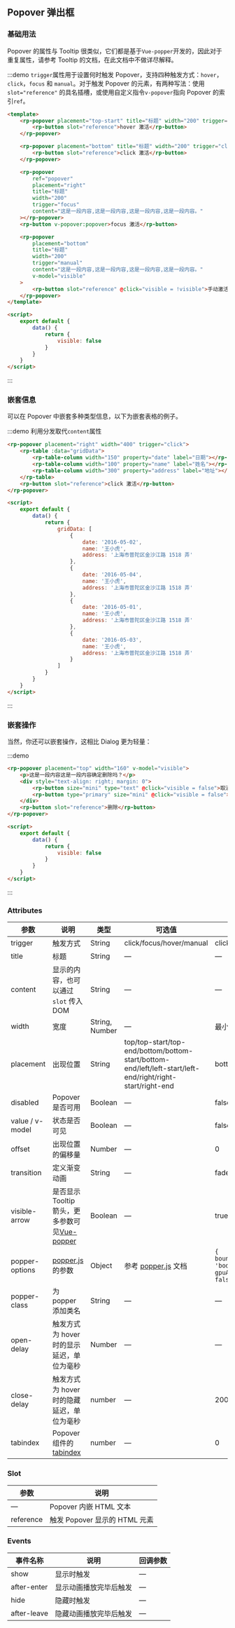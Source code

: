 ## Popover 弹出框

### 基础用法

Popover 的属性与 Tooltip 很类似，它们都是基于`Vue-popper`开发的，因此对于重复属性，请参考 Tooltip 的文档，在此文档中不做详尽解释。

:::demo `trigger`属性用于设置何时触发 Popover，支持四种触发方式：`hover`，`click`，`focus` 和 `manual`。对于触发 Popover 的元素，有两种写法：使用 `slot="reference"` 的具名插槽，或使用自定义指令`v-popover`指向 Popover 的索引`ref`。

```html
<template>
    <rp-popover placement="top-start" title="标题" width="200" trigger="hover" content="这是一段内容,这是一段内容,这是一段内容,这是一段内容。">
        <rp-button slot="reference">hover 激活</rp-button>
    </rp-popover>

    <rp-popover placement="bottom" title="标题" width="200" trigger="click" content="这是一段内容,这是一段内容,这是一段内容,这是一段内容。">
        <rp-button slot="reference">click 激活</rp-button>
    </rp-popover>

    <rp-popover
        ref="popover"
        placement="right"
        title="标题"
        width="200"
        trigger="focus"
        content="这是一段内容,这是一段内容,这是一段内容,这是一段内容。"
    ></rp-popover>
    <rp-button v-popover:popover>focus 激活</rp-button>

    <rp-popover
        placement="bottom"
        title="标题"
        width="200"
        trigger="manual"
        content="这是一段内容,这是一段内容,这是一段内容,这是一段内容。"
        v-model="visible"
    >
        <rp-button slot="reference" @click="visible = !visible">手动激活</rp-button>
    </rp-popover>
</template>

<script>
    export default {
        data() {
            return {
                visible: false
            }
        }
    }
</script>
```

:::

### 嵌套信息

可以在 Popover 中嵌套多种类型信息，以下为嵌套表格的例子。

:::demo 利用分发取代`content`属性

```html
<rp-popover placement="right" width="400" trigger="click">
    <rp-table :data="gridData">
        <rp-table-column width="150" property="date" label="日期"></rp-table-column>
        <rp-table-column width="100" property="name" label="姓名"></rp-table-column>
        <rp-table-column width="300" property="address" label="地址"></rp-table-column>
    </rp-table>
    <rp-button slot="reference">click 激活</rp-button>
</rp-popover>

<script>
    export default {
        data() {
            return {
                gridData: [
                    {
                        date: '2016-05-02',
                        name: '王小虎',
                        address: '上海市普陀区金沙江路 1518 弄'
                    },
                    {
                        date: '2016-05-04',
                        name: '王小虎',
                        address: '上海市普陀区金沙江路 1518 弄'
                    },
                    {
                        date: '2016-05-01',
                        name: '王小虎',
                        address: '上海市普陀区金沙江路 1518 弄'
                    },
                    {
                        date: '2016-05-03',
                        name: '王小虎',
                        address: '上海市普陀区金沙江路 1518 弄'
                    }
                ]
            }
        }
    }
</script>
```

:::

### 嵌套操作

当然，你还可以嵌套操作，这相比 Dialog 更为轻量：

:::demo

```html
<rp-popover placement="top" width="160" v-model="visible">
    <p>这是一段内容这是一段内容确定删除吗？</p>
    <div style="text-align: right; margin: 0">
        <rp-button size="mini" type="text" @click="visible = false">取消</rp-button>
        <rp-button type="primary" size="mini" @click="visible = false">确定</rp-button>
    </div>
    <rp-button slot="reference">删除</rp-button>
</rp-popover>

<script>
    export default {
        data() {
            return {
                visible: false
            }
        }
    }
</script>
```

:::

### Attributes

| 参数            | 说明                                                                                                    | 类型           | 可选值                                                                                                    | 默认值                                                  |
| --------------- | ------------------------------------------------------------------------------------------------------- | -------------- | --------------------------------------------------------------------------------------------------------- | ------------------------------------------------------- |
| trigger         | 触发方式                                                                                                | String         | click/focus/hover/manual                                                                                  | click                                                   |
| title           | 标题                                                                                                    | String         | —                                                                                                         | —                                                       |
| content         | 显示的内容，也可以通过 `slot` 传入 DOM                                                                  | String         | —                                                                                                         | —                                                       |
| width           | 宽度                                                                                                    | String, Number | —                                                                                                         | 最小宽度 150px                                          |
| placement       | 出现位置                                                                                                | String         | top/top-start/top-end/bottom/bottom-start/bottom-end/left/left-start/left-end/right/right-start/right-end | bottom                                                  |
| disabled        | Popover 是否可用                                                                                        | Boolean        | —                                                                                                         | false                                                   |
| value / v-model | 状态是否可见                                                                                            | Boolean        | —                                                                                                         | false                                                   |
| offset          | 出现位置的偏移量                                                                                        | Number         | —                                                                                                         | 0                                                       |
| transition      | 定义渐变动画                                                                                            | String         | —                                                                                                         | fade-in-linear                                          |
| visible-arrow   | 是否显示 Tooltip 箭头，更多参数可见[Vue-popper](https://github.com/element-component/vue-popper)        | Boolean        | —                                                                                                         | true                                                    |
| popper-options  | [popper.js](https://popper.js.org/documentation.html) 的参数                                            | Object         | 参考 [popper.js](https://popper.js.org/documentation.html) 文档                                           | `{ boundariesElement: 'body', gpuAcceleration: false }` |
| popper-class    | 为 popper 添加类名                                                                                      | String         | —                                                                                                         | —                                                       |
| open-delay      | 触发方式为 hover 时的显示延迟，单位为毫秒                                                               | Number         | —                                                                                                         | —                                                       |
| close-delay     | 触发方式为 hover 时的隐藏延迟，单位为毫秒                                                               | number         | —                                                                                                         | 200                                                     |
| tabindex        | Popover 组件的 [tabindex](https://developer.mozilla.org/en-US/docs/Web/HTML/Global_attributes/tabindex) | number         | —                                                                                                         | 0                                                       |

### Slot

| 参数      | 说明                          |
| --------- | ----------------------------- |
| —         | Popover 内嵌 HTML 文本        |
| reference | 触发 Popover 显示的 HTML 元素 |

### Events

| 事件名称    | 说明                   | 回调参数 |
| ----------- | ---------------------- | -------- |
| show        | 显示时触发             | —        |
| after-enter | 显示动画播放完毕后触发 | —        |
| hide        | 隐藏时触发             | —        |
| after-leave | 隐藏动画播放完毕后触发 | —        |
